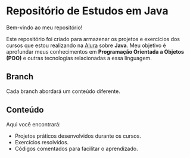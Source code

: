 # Repositório de Estudos em Java 

Bem-vindo ao meu repositório! 

Este repositório foi criado para armazenar os projetos e exercícios dos cursos que estou realizando na [Alura](https://www.alura.com.br/) sobre **Java**. Meu objetivo é aprofundar meus conhecimentos em **Programação Orientada a Objetos (POO)** e outras tecnologias relacionadas a essa linguagem.

## Branch

Cada branch abordará um conteúdo diferente.

## Conteúdo 
Aqui você encontrará:
- Projetos práticos desenvolvidos durante os cursos.
- Exercícios resolvidos.
- Códigos comentados para facilitar o aprendizado.
